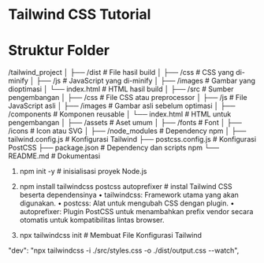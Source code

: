 # Tailwind CSS Tutorial
# Struktur Folder

/tailwind_project
│
├── /dist                    # File hasil build
│   ├── /css                 # CSS yang di-minify
│   ├── /js                  # JavaScript yang di-minify
│   ├── /images              # Gambar yang dioptimasi
│   └── index.html           # HTML hasil build
│
├── /src                     # Sumber pengembangan
│   ├── /css                 # File CSS atau preprocessor
│   ├── /js                  # File JavaScript asli
│   ├── /images              # Gambar asli sebelum optimasi
│   ├── /components          # Komponen reusable
│   └── index.html           # HTML untuk pengembangan
│
├── /assets                  # Aset umum
│   ├── /fonts               # Font
│   ├── /icons               # Icon atau SVG
│
├── /node_modules            # Dependency npm
│
├── tailwind.config.js       # Konfigurasi Tailwind
├── postcss.config.js        # Konfigurasi PostCSS
├── package.json             # Dependency dan scripts npm
└── README.md                # Dokumentasi

1. npm init -y                                          # inisialisasi proyek Node.js

2. npm install tailwindcss postcss autoprefixer         # instal Tailwind CSS beserta dependensinya
    • tailwindcss: Framework utama yang akan digunakan.
    • postcss: Alat untuk mengubah CSS dengan plugin.
    • autoprefixer: Plugin PostCSS untuk menambahkan prefix vendor secara otomatis untuk kompatibilitas lintas browser.

3. npx tailwindcss init                                 # Membuat File Konfigurasi Tailwind

"dev": "npx tailwindcss -i ./src/styles.css -o ./dist/output.css --watch",
